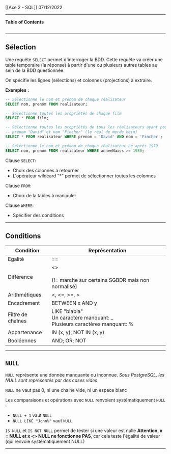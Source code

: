 [[Axe 2 - SQL]]
07/12/2022
****
**Table of Contents**
```table-of-contents
```

****
## Sélection

Une requête `SELECT` permet d'interroger la BDD. Cette requête va créer une table temporaire (la réponse) à partir d'une ou plusieurs autres tables au sein de la BDD questionnée.

On spécifie les lignes (sélections) et colonnes (projections) à extraire.

**Exemples :**
```sql
-- Sélectionne le nom et prénom de chaque réalisateur
SELECT nom, prenom FROM realisateur; 

-- Sélectionne toutes les propriétés de chaque film
SELECT * FROM film; 

-- Sélectionne toutes les propriétés de tous les réalisateurs ayant pour
-- prénom "David" et nom "Fincher" (le réal de merde hein)
SELECT * FROM realisateur WHERE prenom = 'David' AND nom = 'Fincher'; 

-- Sélectionne le nom et prénom de chaque réalisateur né après 1979
SELECT nom, prenom FROM realisateur WHERE anneeNaiss >= 1980;
```

Clause `SELECT`: 
- Choix des colonnes à retourner 
- L'opérateur wildcard "\*" permet de sélectionner toutes les colonnes 

Clause `FROM`: 
- Choix de la tables à manipuler

Clause `WHERE`: 
- Spécifier des conditions


****
## Conditions

| Condition         | Représentation                                                                  |
| ----------------- | ------------------------------------------------------------------------------- |
| Egalité           | ==                                                                              |
| Différence        | <>  <br><br>(!= marche sur certains SGBDR mais non normalisé)                   |
| Arithmétiques     | <, <=, >=, >                                                                    |
| Encadrement       | BETWEEN x AND y                                                                 |
| Filtre de chaînes | LIKE "blabla" <br>Un caractère manquant: _ <br>Plusieurs caractères manquant: % |
| Appartenance      | IN (x, y); NOT IN (x, y)                                                        |
| Booléennes        | AND; OR; NOT                                                                    |


****
## `NULL`

`NULL` représente une donnée manquante ou inconnue.
	*Sous PostgreSQL, les NULL sont représentés par des cases vides*

`NULL` ne vaut pas 0, ni une chaine vide, ni un espace blanc

Les comparaisons et opérations avec `NULL` renvoient systématiquement `NULL` : 
- `NULL + 1` vaut `NULL` 
- `NULL LIKE "John%"` vaut `NULL`


`IS NULL` et `IS NOT NULL` permet de tester si une valeur est nulle
**Attention, x = NULL et x <> NULL ne fonctionne PAS**, car cela teste l'égalité de valeur (qui renvoie systématiquement NULL)


****
